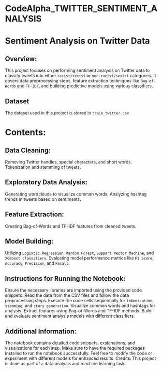 # CodeAlpha_TWITTER_SENTIMENT_ANALYSIS

# Sentiment Analysis on Twitter Data

## Overview:
This project focuses on performing sentiment analysis on Twitter data to classify tweets into either `racist/sexist` or `non-racist/sexist` categories. It covers data preprocessing steps, feature extraction techniques like `Bag-of-Words` and `TF-IDF`, and building predictive models using various classifiers.
## Dataset
The dataset used in this project is stored in `train_twitter.csv`

# Contents:
## Data Cleaning:
Removing Twitter handles, special characters, and short words.
Tokenization and stemming of tweets.

## Exploratory Data Analysis:
Generating wordclouds to visualize common words.
Analyzing hashtag trends in tweets based on sentiments.

## Feature Extraction:
Creating Bag-of-Words and TF-IDF features from cleaned tweets.

## Model Building:
Utilizing `Logistic Regression`, `Random Forest`, `Support Vector Machine`, and `XGBoost classifiers`.
Evaluating model performance metrics like `F1 Score`, `Accuracy`, `Precision`, and `Recall`.

## Instructions for Running the Notebook:
Ensure the necessary libraries are imported using the provided code snippets.
Read the data from the CSV files and follow the data preprocessing steps.
Execute the code cells sequentially for `tokenization`, `stemming`, and `story generation`.
Visualize common words and hashtags for analysis.
Extract features using Bag-of-Words and TF-IDF methods.
Build and evaluate sentiment analysis models with different classifiers.

## Additional Information:
The notebook contains detailed code snippets, explanations, and visualizations for each step.
Make sure to have the required packages installed to run the notebook successfully.
Feel free to modify the code or experiment with different models for enhanced results.
Credits:
This project is done as part of a data analysis and machine learning task.
